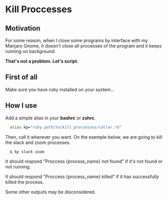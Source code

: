 # Kill Proccesses #

## Motivation ##

For some reason, when I close some programs by interface with my Manjaro Gnome, it doesn't close all processes of the program and it keeps running on background.

**That's not a problem. Let's script.**

## First of all ##

Make sure you have ruby installed on your system...

## How I use ##

Add a simple alias in your **bashrc** or **zshrc**.
```sh
  alias kp="ruby path/to/kill_proccesses/caller.rb"
```

Then, call it wherever you want. On the exemple below, we are going to kill the slack and zoom processes.
```sh
  $ kp slack zoom
```

It should respond "Proccess {process_name} not found" if it's not found or not running.

It should respond "Proccess {process_name} killed" if it has successfully killed the process.

Some other outputs may be disconsidered.
